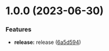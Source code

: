 # 1.0.0 (2023-06-30)


### Features

* **release:** release ([6a5d594](https://github.com/ventsislavnikolov/expo-react-native-boilerplate/commit/6a5d59464fe42e4d19dd53eb9a981361ee5f2a73))
